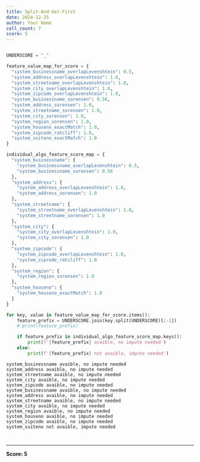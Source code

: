 ```yaml
---
title: Split-And-Get-First
date: 2024-12-25
author: Your Name
cell_count: 7
score: 5
---
```


```python

```


```python
UNDERSCORE = "_"
```


```python
feature_value_map_for_score = {
  "system_businessname_overlapLevenshtein": 0.5,
  "system_address_overlapLevenshtein": 1.0,
  "system_streetname_overlapLevenshtein": 1.0,
  "system_city_overlapLevenshtein": 1.0,
  "system_zipcode_overlapLevenshtein": 1.0,
  "system_businessname_sorensen": 0.56,
  "system_address_sorensen": 1.0,
  "system_streetname_sorensen": 1.0,
  "system_city_sorensen": 1.0,
  "system_region_sorensen": 1.0,
  "system_houseno_exactMatch": 1.0,
  "system_zipcode_ratcliff": 1.0,
  "system_suiteno_exactMatch": 1.0
}
```


```python
individual_algo_feature_score_map = {
  "system_businessname": {
    "system_businessname_overlapLevenshtein": 0.5,
    "system_businessname_sorensen": 0.56
  },
  "system_address": {
    "system_address_overlapLevenshtein": 1.0,
    "system_address_sorensen": 1.0
  },
  "system_streetname": {
    "system_streetname_overlapLevenshtein": 1.0,
    "system_streetname_sorensen": 1.0
  },
  "system_city": {
    "system_city_overlapLevenshtein": 1.0,
    "system_city_sorensen": 1.0
  },
  "system_zipcode": {
    "system_zipcode_overlapLevenshtein": 1.0,
    "system_zipcode_ratcliff": 1.0
  },
  "system_region": {
    "system_region_sorensen": 1.0
  },
  "system_houseno": {
    "system_houseno_exactMatch": 1.0
  }
}
```


```python
for key, value in feature_value_map_for_score.items():
    feature_prefix = UNDERSCORE.join(key.split(UNDERSCORE)[:-1])
    # print(feature_prefix)

    if feature_prefix in individual_algo_feature_score_map.keys():
        print(f'{feature_prefix} avaible, no impute needed')
    else:
        print(f'{feature_prefix} not avaible, impute needed')
```

    system_businessname avaible, no impute needed
    system_address avaible, no impute needed
    system_streetname avaible, no impute needed
    system_city avaible, no impute needed
    system_zipcode avaible, no impute needed
    system_businessname avaible, no impute needed
    system_address avaible, no impute needed
    system_streetname avaible, no impute needed
    system_city avaible, no impute needed
    system_region avaible, no impute needed
    system_houseno avaible, no impute needed
    system_zipcode avaible, no impute needed
    system_suiteno not avaible, impute needed



```python

```


```python

```


---
**Score: 5**